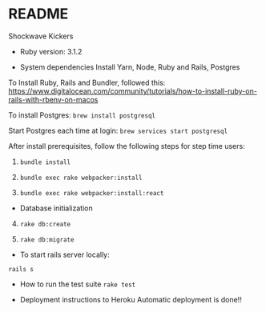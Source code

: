 # README

Shockwave Kickers

* Ruby version: 3.1.2

* System dependencies
Install Yarn, Node, Ruby and Rails, Postgres

To Install Ruby, Rails and Bundler, followed this: https://www.digitalocean.com/community/tutorials/how-to-install-ruby-on-rails-with-rbenv-on-macos

To install Postgres:
`brew install postgresql`

Start Postgres each time at login:
`brew services start postgresql`

After install prerequisites, follow the following steps for step time users:

1) `bundle install`

2) `bundle exec rake webpacker:install`

3) `bundle exec rake webpacker:install:react`

* Database initialization

4) `rake db:create`

5) `rake db:migrate`

* To start rails server locally:

`rails s`

* How to run the test suite
`rake test`

* Deployment instructions to Heroku
Automatic deployment is done!!
